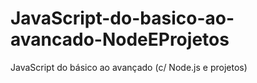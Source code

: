 # JavaScript-do-basico-ao-avancado-NodeEProjetos
JavaScript do básico ao avançado (c/ Node.js e projetos)
